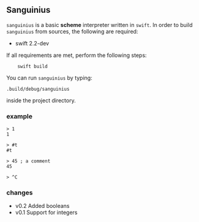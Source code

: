 ## Sanguinius

`sanguinius` is a basic **scheme** interpreter written in `swift`. In order to build `sanguinius` from sources, the following are required:

* swift 2.2-dev

If all requirements are met, perform the following steps:

        swift build

You can run `sanguinius` by typing:

	.build/debug/sanguinius

inside the project directory.

### example
    
    > 1
    1

    > #t
    #t

    > 45 ; a comment
    45

    > ^C

### changes

* v0.2   Added booleans
* v0.1   Support for integers

